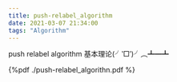 ```yaml
---
title: push-relabel_algorithm
date: 2021-03-07 21:34:00
tags: "Algorithm"
---
```


push relabel algorithm 基本理论(╯‵□′)╯︵┻━┻

<!-- more -->

{%pdf ./push-relabel_algorithn.pdf %}